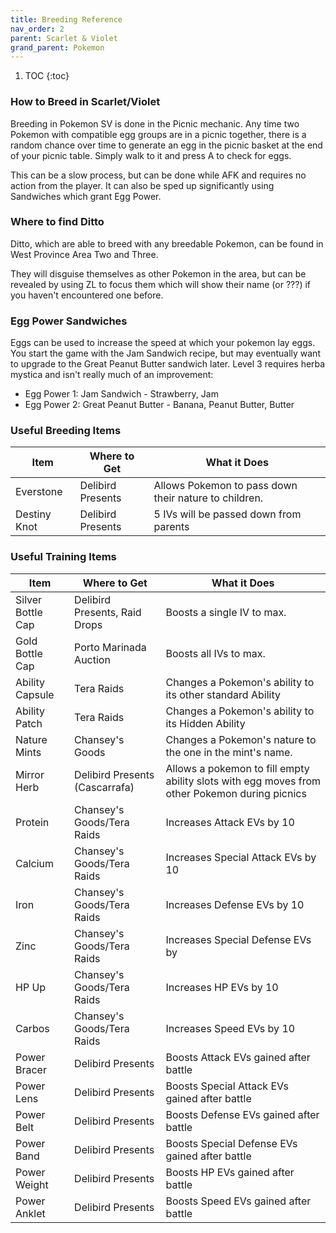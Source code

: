 ```yaml
---
title: Breeding Reference
nav_order: 2
parent: Scarlet & Violet
grand_parent: Pokemon
---
```


1. TOC
{:toc}

### How to Breed in Scarlet/Violet

Breeding in Pokemon SV is done in the Picnic mechanic. Any time two Pokemon with compatible egg groups are in a picnic together, there is a random chance over time to generate an egg in the picnic basket at the end of your picnic table. Simply walk to it and press A to check for eggs.

This can be a slow process, but can be done while AFK and requires no action from the player. It can also be sped up significantly using Sandwiches which grant Egg Power.

### Where to find Ditto

Ditto, which are able to breed with any breedable Pokemon, can be found in West Province Area Two and Three.

They will disguise themselves as other Pokemon in the area, but can be revealed by using ZL to focus them which will show their name (or ???) if you haven't encountered one before.

### Egg Power Sandwiches

Eggs can be used to increase the speed at which your pokemon lay eggs. You start the game with the Jam Sandwich recipe, but may eventually want to upgrade to the Great Peanut Butter sandwich later. Level 3 requires herba mystica and isn't really much of an improvement:
- Egg Power 1: Jam Sandwich - Strawberry, Jam
- Egg Power 2: Great Peanut Butter - Banana, Peanut Butter, Butter

### Useful Breeding Items

| Item           | Where to Get      | What it Does                                          |
|----------------|-------------------|-------------------------------------------------------|
| Everstone      | Delibird Presents | Allows Pokemon to pass down their nature to children. |
| Destiny Knot   | Delibird Presents | 5 IVs will be passed down from parents                |

### Useful Training Items

| Item              | Where to Get                   | What it Does                                              |
|-------------------|--------------------------------|-----------------------------------------------------------|
| Silver Bottle Cap | Delibird Presents, Raid Drops  | Boosts a single IV to max.                                |
| Gold Bottle Cap   | Porto Marinada Auction         | Boosts all IVs to max.                                |
| Ability Capsule   | Tera Raids                     | Changes a Pokemon's ability to its other standard Ability |
| Ability Patch     | Tera Raids                     | Changes a Pokemon's ability to its Hidden Ability         |
| Nature Mints      | Chansey's Goods                | Changes a Pokemon's nature to the one in the mint's name. |
| Mirror Herb       | Delibird Presents (Cascarrafa) | Allows a pokemon to fill empty ability slots with egg moves from other Pokemon during picnics |
| Protein           | Chansey's Goods/Tera Raids     | Increases Attack EVs by 10                                |
| Calcium           | Chansey's Goods/Tera Raids     | Increases Special Attack EVs by 10                        |
| Iron              | Chansey's Goods/Tera Raids     | Increases Defense EVs by 10                               |
| Zinc              | Chansey's Goods/Tera Raids     | Increases Special Defense EVs by                          |
| HP Up             | Chansey's Goods/Tera Raids     | Increases HP EVs by 10                                    |
| Carbos            | Chansey's Goods/Tera Raids     | Increases Speed EVs by 10                                 |
| Power Bracer      | Delibird Presents              | Boosts Attack EVs gained after battle                     |
| Power Lens        | Delibird Presents              | Boosts Special Attack EVs gained after battle             |
| Power Belt        | Delibird Presents              | Boosts Defense EVs gained after battle                    |
| Power Band        | Delibird Presents              | Boosts Special Defense EVs gained after battle            |
| Power Weight      | Delibird Presents              | Boosts HP EVs gained after battle                         |
| Power Anklet      | Delibird Presents              | Boosts Speed EVs gained after battle                      |